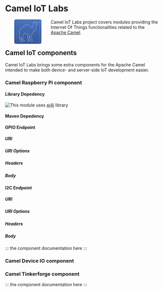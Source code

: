 # Camel IoT Labs

<a href="https://github.com/camel-labs/camel-labs"><img src="../camel-labs.png" align="left" height="80" hspace="30"></a>
Camel IoT Labs project covers modules providing the Internet Of Things functionalities related to the 
[Apache Camel](http://camel.apache.org).
<br><br>

## Camel IoT components

Camel IoT Labs brings some extra components for the Apache Camel intended to make both device- and server-side IoT
development easier.

### Camel Raspberry Pi component

#### Library Depedency
<img src="http://pi4j.com/images/logos/pi4j-header-small3.png" align="left">

This module uses [pi4j](http://pi4j.com/) library

#### Maven Depedency

#### GPIO Endpoint
##### URI
##### URI Options
##### Headers
##### Body

#### I2C Endpoint
##### URI
##### URI Options
##### Headers
##### Body

::: the component documentation here :::

### Camel Device IO component


### Camel Tinkerforge component

::: the component documentation here :::
